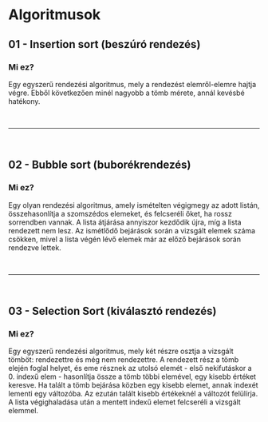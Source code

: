 # Algoritmusok

## 01 - Insertion sort (beszúró rendezés)
### Mi ez?
Egy egyszerű rendezési algoritmus, mely a rendezést elemről-elemre hajtja végre.
Ebből következően minél nagyobb a tömb mérete, annál kevésbé hatékony.

<br/>

---

<br />

## 02 - Bubble sort (buborékrendezés)
### Mi ez?
Egy olyan rendezési algoritmus, amely ismételten végigmegy az adott listán, összehasonlítja
a szomszédos elemeket, és felcseréli őket, ha rossz sorrendben vannak. A lista átjárása
annyiszor kezdődik újra, míg a lista rendezett nem lesz. Az ismétlődő bejárások során
a vizsgált elemek száma csökken, mivel a lista végén lévő elemek már az előző
bejárások során rendezve lettek.

<br/>

---

<br />

## 03 - Selection Sort (kiválasztó rendezés)
### Mi ez?
Egy egyszerű rendezési algoritmus, mely két részre osztja a vizsgált
tömböt: rendezettre és még nem rendezettre. A rendezett rész a tömb elején
foglal helyet, és eme résznek az utolsó elemét - első nekifutáskor a 0. indexű elem - 
hasonlítja össze a tömb többi elemével, egy kisebb értéket keresve. Ha talált a tömb
bejárása közben egy kisebb elemet, annak indexét lementi egy változóba. Az ezután talált kisebb
értékeknél a változót felülírja. A lista végighaladása után a mentett indexű elemet felcseréli a vizsgált elemmel.